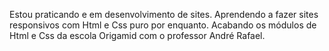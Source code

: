 Estou praticando e em desenvolvimento de sites.
Aprendendo a fazer sites responsivos com Html e Css puro por enquanto.
Acabando os módulos de Html e Css da escola Origamid com o professor André Rafael.


